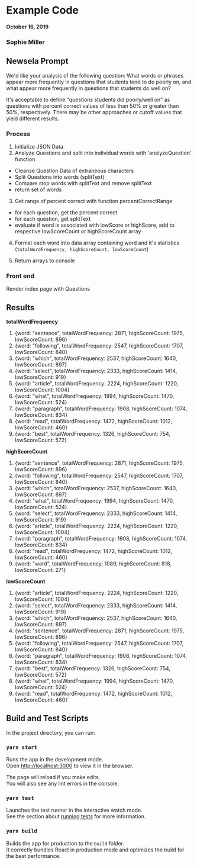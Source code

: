 # Example Code
**October 16, 2019**
### Sophie Miller




## Newsela Prompt
We'd like your analysis of the following question: What words or phrases appear more frequently in questions that students tend to do poorly on, and what appear more frequently in questions that students do well on?

It's acceptable to define "questions students did poorly/well on" as questions with percent correct values of less than 50% or greater than 50%, respectively. There may be other approaches or cutoff values that yield different results.


### Process
1. Initialize JSON Data
2. Analyze Questions and split into individual words  with 'analyzeQuestion' function

  - Cleanse Question Data of extraneous characters
  - Split Questions into words (splitText)
  - Compare stop words with splitText and remove splitText
  - return set of words


3. Get range of percent correct with function percentCorrectRange
  - for each question, get the percent correct
  - for each question, get splitText
  - evaluate if word is associated with lowScore or highScore, add to respective lowScoreCount or highScoreCount array


4. Format each word into data array containing word and it's statistics (`totalWordFrequency, highScoreCount, lowScoreCount`)

5. Return arrays to console

### Front end
Render index page with Questions


## Results
**totalWordFrequency**
1. {word: "sentence", totalWordFrequency: 2871, highScoreCount: 1975, lowScoreCount: 896}
2. {word: "following", totalWordFrequency: 2547, highScoreCount: 1707, lowScoreCount: 840}
3. {word: "which", totalWordFrequency: 2537, highScoreCount: 1640, lowScoreCount: 897}
4. {word: "select", totalWordFrequency: 2333, highScoreCount: 1414, lowScoreCount: 919}
5. {word: "article", totalWordFrequency: 2224, highScoreCount: 1220, lowScoreCount: 1004}
6. {word: "what", totalWordFrequency: 1994, highScoreCount: 1470, lowScoreCount: 524}
7. {word: "paragraph", totalWordFrequency: 1908, highScoreCount: 1074, lowScoreCount: 834}
8. {word: "read", totalWordFrequency: 1472, highScoreCount: 1012, lowScoreCount: 460}
9. {word: "best", totalWordFrequency: 1326, highScoreCount: 754, lowScoreCount: 572}

**highScoreCount**
1. {word: "sentence", totalWordFrequency: 2871, highScoreCount: 1975, lowScoreCount: 896}
2. {word: "following", totalWordFrequency: 2547, highScoreCount: 1707, lowScoreCount: 840}
3. {word: "which", totalWordFrequency: 2537, highScoreCount: 1640, lowScoreCount: 897}
4. {word: "what", totalWordFrequency: 1994, highScoreCount: 1470, lowScoreCount: 524}
5. {word: "select", totalWordFrequency: 2333, highScoreCount: 1414, lowScoreCount: 919}
6. {word: "article", totalWordFrequency: 2224, highScoreCount: 1220, lowScoreCount: 1004}
7. {word: "paragraph", totalWordFrequency: 1908, highScoreCount: 1074, lowScoreCount: 834}
8. {word: "read", totalWordFrequency: 1472, highScoreCount: 1012, lowScoreCount: 460}
9. {word: "word", totalWordFrequency: 1089, highScoreCount: 818, lowScoreCount: 271}

**lowScoreCount**


1. {word: "article", totalWordFrequency: 2224, highScoreCount: 1220, lowScoreCount: 1004}
2. {word: "select", totalWordFrequency: 2333, highScoreCount: 1414, lowScoreCount: 919}
3. {word: "which", totalWordFrequency: 2537, highScoreCount: 1640, lowScoreCount: 897}
4. {word: "sentence", totalWordFrequency: 2871, highScoreCount: 1975, lowScoreCount: 896}
5. {word: "following", totalWordFrequency: 2547, highScoreCount: 1707, lowScoreCount: 840}
6. {word: "paragraph", totalWordFrequency: 1908, highScoreCount: 1074, lowScoreCount: 834}
7. {word: "best", totalWordFrequency: 1326, highScoreCount: 754, lowScoreCount: 572}
8. {word: "what", totalWordFrequency: 1994, highScoreCount: 1470, lowScoreCount: 524}
9. {word: "read", totalWordFrequency: 1472, highScoreCount: 1012, lowScoreCount: 460}`


## Build and Test Scripts

In the project directory, you can run:

### `yarn start`

Runs the app in the development mode.<br />
Open [http://localhost:3000](http://localhost:3000) to view it in the browser.

The page will reload if you make edits.<br />
You will also see any lint errors in the console.

### `yarn test`

Launches the test runner in the interactive watch mode.<br />
See the section about [running tests](https://facebook.github.io/create-react-app/docs/running-tests) for more information.

### `yarn build`

Builds the app for production to the `build` folder.<br />
It correctly bundles React in production mode and optimizes the build for the best performance.
